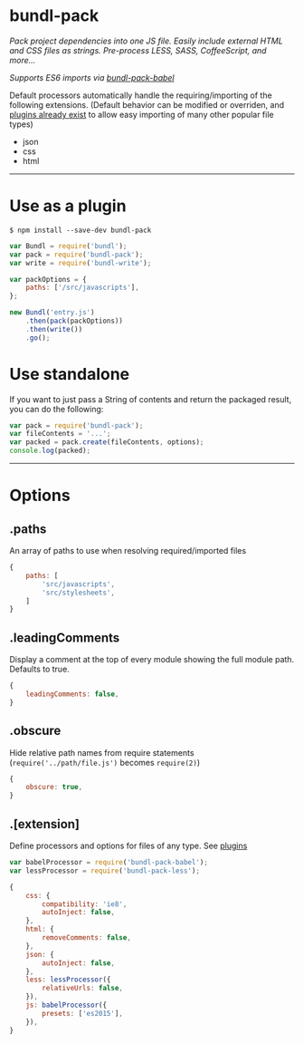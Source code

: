 # bundl-pack

*Pack project dependencies into one JS file. Easily include external HTML and CSS files as strings. Pre-process LESS, SASS, CoffeeScript, and more...*

*Supports ES6 imports via [bundl-pack-babel](https://github.com/seebigs/bundl-pack-babel)*

Default processors automatically handle the requiring/importing of the following extensions. (Default behavior can be modified or overriden, and [plugins already exist](https://github.com/seebigs/bundl/wiki/Popular-Plugins#modules--dependencies) to allow easy importing of many other popular file types)
* json
* css
* html

---

# Use as a plugin

```
$ npm install --save-dev bundl-pack
```

```js
var Bundl = require('bundl');
var pack = require('bundl-pack');
var write = require('bundl-write');

var packOptions = {
    paths: ['/src/javascripts'],
};

new Bundl('entry.js')
    .then(pack(packOptions))
    .then(write())
    .go();
```

# Use standalone

If you want to just pass a String of contents and return the packaged result, you can do the following:

```js
var pack = require('bundl-pack');
var fileContents = '...';
var packed = pack.create(fileContents, options);
console.log(packed);
```

---

# Options

## .paths
An array of paths to use when resolving required/imported files
```js
{
    paths: [
        'src/javascripts',
        'src/stylesheets',
    ]
}
```

## .leadingComments
Display a comment at the top of every module showing the full module path. Defaults to true.
```js
{
    leadingComments: false,
}
```

## .obscure
Hide relative path names from require statements (`require('../path/file.js')` becomes `require(2)`)
```js
{
    obscure: true,
}
```

## .[extension]
Define processors and options for files of any type. See [plugins](https://github.com/seebigs/bundl/wiki/Popular-Plugins#modules--dependencies)
```js
var babelProcessor = require('bundl-pack-babel');
var lessProcessor = require('bundl-pack-less');

{
    css: {
        compatibility: 'ie8',
        autoInject: false,
    },
    html: {
        removeComments: false,
    },
    json: {
        autoInject: false,
    },
    less: lessProcessor({
        relativeUrls: false,
    }),
    js: babelProcessor({
        presets: ['es2015'],
    }),
}
```

